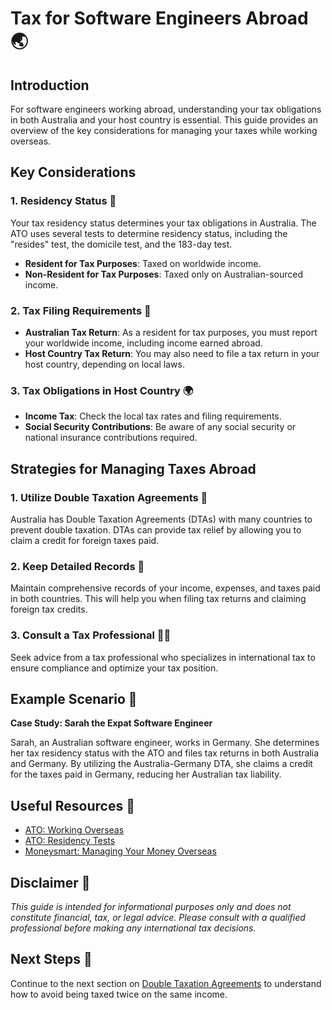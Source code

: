 # Tax for Software Engineers Abroad 🌏

## Introduction

For software engineers working abroad, understanding your tax obligations in both Australia and your host country is essential. This guide provides an overview of the key considerations for managing your taxes while working overseas.

## Key Considerations

### 1. Residency Status 🏡

Your tax residency status determines your tax obligations in Australia. The ATO uses several tests to determine residency status, including the "resides" test, the domicile test, and the 183-day test.

- **Resident for Tax Purposes**: Taxed on worldwide income.
- **Non-Resident for Tax Purposes**: Taxed only on Australian-sourced income.

### 2. Tax Filing Requirements 📄

- **Australian Tax Return**: As a resident for tax purposes, you must report your worldwide income, including income earned abroad.
- **Host Country Tax Return**: You may also need to file a tax return in your host country, depending on local laws.

### 3. Tax Obligations in Host Country 🌍

- **Income Tax**: Check the local tax rates and filing requirements.
- **Social Security Contributions**: Be aware of any social security or national insurance contributions required.

## Strategies for Managing Taxes Abroad

### 1. Utilize Double Taxation Agreements 📝

Australia has Double Taxation Agreements (DTAs) with many countries to prevent double taxation. DTAs can provide tax relief by allowing you to claim a credit for foreign taxes paid.

### 2. Keep Detailed Records 📂

Maintain comprehensive records of your income, expenses, and taxes paid in both countries. This will help you when filing tax returns and claiming foreign tax credits.

### 3. Consult a Tax Professional 👨‍💼

Seek advice from a tax professional who specializes in international tax to ensure compliance and optimize your tax position.

## Example Scenario 📘

**Case Study: Sarah the Expat Software Engineer**

Sarah, an Australian software engineer, works in Germany. She determines her tax residency status with the ATO and files tax returns in both Australia and Germany. By utilizing the Australia-Germany DTA, she claims a credit for the taxes paid in Germany, reducing her Australian tax liability.

## Useful Resources 🔗

- [ATO: Working Overseas](https://www.ato.gov.au/individuals/international-tax-for-individuals/going-overseas/)
- [ATO: Residency Tests](https://www.ato.gov.au/Individuals/International-tax-for-individuals/Work-out-your-tax-residency/)
- [Moneysmart: Managing Your Money Overseas](https://moneysmart.gov.au/managing-your-money/working-overseas)

## Disclaimer 🚨

*This guide is intended for informational purposes only and does not constitute financial, tax, or legal advice. Please consult with a qualified professional before making any international tax decisions.*

## Next Steps 🚀

Continue to the next section on [Double Taxation Agreements](double-taxation.md) to understand how to avoid being taxed twice on the same income.
